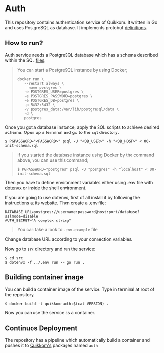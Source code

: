 # Auth

This repository contains authentication service of Quikkom. It written in Go and uses PostgreSQL as database. It implements protobuf [definitions](https://github.com/quikkom/auth-proto).

## How to run?

Auth service needs a PostgreSQL database which has a schema described within the SQL [files](https://github.com/quikkom/auth/tree/master/sql).

> You can start a PostgreSQL instance by using Docker;
>
> ```shell
> docker run \
>    --restart always \
>    --name postgres \
>    -e POSTGRES_USER=postgres \
>    -e POSTGRES_PASSWORD=postgres \
>    -e POSTGRES_DB=postgres \
>    -p 5432:5432 \
>    -v postgres_data:/var/lib/postgresql/data \
>    -d \
>    postgres
> ```

Once you got a database instance, apply the SQL scripts to achieve desired schema. Open up a terminal and go to the `sql` directory:

```shell
$ PGPASSWORD="<PASSWORD>" psql -U "<DB_USER>" -h "<DB_HOST>" < 00-init-schema.sql
```

> If you started the database instance using Docker by the command above, you can use this command;
>
> ```shell
> $ PGPASSWORD="postgres" psql -U "postgres" -h "localhost" < 00-init-schema.sql
> ```

Then you have to define environment variables either using .env file with [dotenvx](https://dotenvx.com/) or inside the shell environment.

If you are going to use dotenvx, first of all install it by following the instructions at its website. Then create a .env file:

```dotenv
DATABASE_URL=postgres://username:password@host:port/database?sslmode=disable
AUTH_SECRET="A complex string"
```

> You can take a look to `.env.example` file.

Change database URL according to your connection variables.

Now go to `src` directory and run the service:

```shell
$ cd src
$ dotenvx -f ../.env run -- go run .
```

## Building container image

You can build a container image of the service. Type in terminal at root of the repository:

```shell
$ docker build -t quikkom-auth:$(cat VERSION) .
```

Now you can use the service as a container.

## Continuos Deployment

The repository has a pipeline which automatically build a container and pushes it to [Quikkom's](https://github.com/orgs/quikkom/packages) packages named `auth`.
